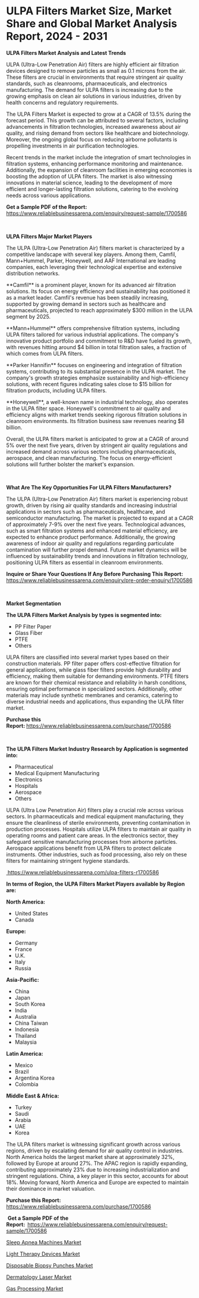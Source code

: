 <p><h1>ULPA Filters Market Size, Market Share and Global Market Analysis Report, 2024 - 2031</h1></p><p><strong>ULPA Filters Market Analysis and Latest Trends</strong></p>
<p><p>ULPA (Ultra-Low Penetration Air) filters are highly efficient air filtration devices designed to remove particles as small as 0.1 microns from the air. These filters are crucial in environments that require stringent air quality standards, such as cleanrooms, pharmaceuticals, and electronics manufacturing. The demand for ULPA filters is increasing due to the growing emphasis on clean air solutions in various industries, driven by health concerns and regulatory requirements.</p><p>The ULPA Filters Market is expected to grow at a CAGR of 13.5% during the forecast period. This growth can be attributed to several factors, including advancements in filtration technologies, increased awareness about air quality, and rising demand from sectors like healthcare and biotechnology. Moreover, the ongoing global focus on reducing airborne pollutants is propelling investments in air purification technologies.</p><p>Recent trends in the market include the integration of smart technologies in filtration systems, enhancing performance monitoring and maintenance. Additionally, the expansion of cleanroom facilities in emerging economies is boosting the adoption of ULPA filters. The market is also witnessing innovations in material science, leading to the development of more efficient and longer-lasting filtration solutions, catering to the evolving needs across various applications.</p></p>
<p><strong>Get a Sample PDF of the Report:&nbsp;</strong> <a href="https://www.reliablebusinessarena.com/enquiry/request-sample/1700586?utm_campaign=1566&utm_medium=2&utm_source=Github&utm_content=ia&utm_term=21102024&utm_id=ulpa-filters">https://www.reliablebusinessarena.com/enquiry/request-sample/1700586</a></p>
<p>&nbsp;</p>
<p><strong>ULPA Filters Major Market Players</strong></p>
<p><p>The ULPA (Ultra-Low Penetration Air) filters market is characterized by a competitive landscape with several key players. Among them, Camfil, Mann+Hummel, Parker, Honeywell, and AAF International are leading companies, each leveraging their technological expertise and extensive distribution networks.</p><p>**Camfil** is a prominent player, known for its advanced air filtration solutions. Its focus on energy efficiency and sustainability has positioned it as a market leader. Camfil's revenue has been steadily increasing, supported by growing demand in sectors such as healthcare and pharmaceuticals, projected to reach approximately $300 million in the ULPA segment by 2025.</p><p>**Mann+Hummel** offers comprehensive filtration systems, including ULPA filters tailored for various industrial applications. The company's innovative product portfolio and commitment to R&D have fueled its growth, with revenues hitting around $4 billion in total filtration sales, a fraction of which comes from ULPA filters.</p><p>**Parker Hannifin** focuses on engineering and integration of filtration systems, contributing to its substantial presence in the ULPA market. The company's growth strategies emphasize sustainability and high-efficiency solutions, with recent figures indicating sales close to $15 billion for filtration products, including ULPA filters.</p><p>**Honeywell**, a well-known name in industrial technology, also operates in the ULPA filter space. Honeywell's commitment to air quality and efficiency aligns with market trends seeking rigorous filtration solutions in cleanroom environments. Its filtration business saw revenues nearing $8 billion.</p><p>Overall, the ULPA filters market is anticipated to grow at a CAGR of around 5% over the next five years, driven by stringent air quality regulations and increased demand across various sectors including pharmaceuticals, aerospace, and clean manufacturing. The focus on energy-efficient solutions will further bolster the market's expansion.</p></p>
<p>&nbsp;</p>
<p><strong>What Are The Key Opportunities For ULPA Filters Manufacturers?</strong></p>
<p><p>The ULPA (Ultra-Low Penetration Air) filters market is experiencing robust growth, driven by rising air quality standards and increasing industrial applications in sectors such as pharmaceuticals, healthcare, and semiconductor manufacturing. The market is projected to expand at a CAGR of approximately 7-9% over the next five years. Technological advances, such as smart filtration systems and enhanced material efficiency, are expected to enhance product performance. Additionally, the growing awareness of indoor air quality and regulations regarding particulate contamination will further propel demand. Future market dynamics will be influenced by sustainability trends and innovations in filtration technology, positioning ULPA filters as essential in cleanroom environments.</p></p>
<p><strong>Inquire or Share Your Questions If Any Before Purchasing This Report:</strong> <a href="https://www.reliablebusinessarena.com/enquiry/pre-order-enquiry/1700586?utm_campaign=1566&utm_medium=2&utm_source=Github&utm_content=ia&utm_term=21102024&utm_id=ulpa-filters">https://www.reliablebusinessarena.com/enquiry/pre-order-enquiry/1700586</a></p>
<p>&nbsp;</p>
<p><strong>Market Segmentation</strong></p>
<p><strong>The ULPA Filters Market Analysis by types is segmented into:</strong></p>
<p><ul><li>PP Filter Paper</li><li>Glass Fiber</li><li>PTFE</li><li>Others</li></ul></p>
<p><p>ULPA filters are classified into several market types based on their construction materials. PP filter paper offers cost-effective filtration for general applications, while glass fiber filters provide high durability and efficiency, making them suitable for demanding environments. PTFE filters are known for their chemical resistance and reliability in harsh conditions, ensuring optimal performance in specialized sectors. Additionally, other materials may include synthetic membranes and ceramics, catering to diverse industrial needs and applications, thus expanding the ULPA filter market.</p></p>
<p><strong>Purchase this Report:&nbsp;</strong><a href="https://www.reliablebusinessarena.com/purchase/1700586?utm_campaign=1566&utm_medium=2&utm_source=Github&utm_content=ia&utm_term=21102024&utm_id=ulpa-filters">https://www.reliablebusinessarena.com/purchase/1700586</a></p>
<p>&nbsp;</p>
<p><strong>The ULPA Filters Market Industry Research by Application is segmented into:</strong></p>
<p><ul><li>Pharmaceutical</li><li>Medical Equipment Manufacturing</li><li>Electronics</li><li>Hospitals</li><li>Aerospace</li><li>Others</li></ul></p>
<p><p>ULPA (Ultra Low Penetration Air) filters play a crucial role across various sectors. In pharmaceuticals and medical equipment manufacturing, they ensure the cleanliness of sterile environments, preventing contamination in production processes. Hospitals utilize ULPA filters to maintain air quality in operating rooms and patient care areas. In the electronics sector, they safeguard sensitive manufacturing processes from airborne particles. Aerospace applications benefit from ULPA filters to protect delicate instruments. Other industries, such as food processing, also rely on these filters for maintaining stringent hygiene standards.</p></p>
<p><a href="https://www.reliablebusinessarena.com/ulpa-filters-r1700586?utm_campaign=1566&utm_medium=2&utm_source=Github&utm_content=ia&utm_term=21102024&utm_id=ulpa-filters">&nbsp;https://www.reliablebusinessarena.com/ulpa-filters-r1700586</a></p>
<p><strong>In terms of Region, the ULPA Filters Market Players available by Region are:</strong></p>
<p>
    <p> <strong> North America: </strong>
        <ul>
            <li>United States</li>
            <li>Canada</li>
        </ul>
        </p> 
    <p> <strong> Europe: </strong>
        <ul>
            <li>Germany</li>
            <li>France</li>
            <li>U.K.</li>
            <li>Italy</li>
            <li>Russia</li>
        </ul>
        </p> 
    <p> <strong> Asia-Pacific: </strong>
        <ul>
            <li>China</li>
            <li>Japan</li>
            <li>South Korea</li>
            <li>India</li>
            <li>Australia</li>
            <li>China Taiwan</li>
            <li>Indonesia</li>
            <li>Thailand</li>
            <li>Malaysia</li>
        </ul>
        </p> 
    <p> <strong> Latin America: </strong>
        <ul>
            <li>Mexico</li>
            <li>Brazil</li>
            <li>Argentina Korea</li>
            <li>Colombia</li>
        </ul>
        </p> 
    <p> <strong> Middle East & Africa: </strong>
        <ul>
            <li>Turkey</li>
            <li>Saudi</li>
            <li>Arabia</li>
            <li>UAE</li>
            <li>Korea</li>
        </ul>
    </p>
    </p>
<p><p>The ULPA filters market is witnessing significant growth across various regions, driven by escalating demand for air quality control in industries. North America holds the largest market share at approximately 32%, followed by Europe at around 27%. The APAC region is rapidly expanding, contributing approximately 23% due to increasing industrialization and stringent regulations. China, a key player in this sector, accounts for about 18%. Moving forward, North America and Europe are expected to maintain their dominance in market valuation.</p></p>
<p><strong>Purchase this Report: </strong><a href="https://www.reliablebusinessarena.com/purchase/1700586?utm_campaign=1566&utm_medium=2&utm_source=Github&utm_content=ia&utm_term=21102024&utm_id=ulpa-filters">https://www.reliablebusinessarena.com/purchase/1700586</a></p>
<p>&nbsp;<strong>Get a Sample PDF of the Report:&nbsp;&nbsp;</strong><a href="https://www.reliablebusinessarena.com/enquiry/request-sample/1700586?utm_campaign=1566&utm_medium=2&utm_source=Github&utm_content=ia&utm_term=21102024&utm_id=ulpa-filters">https://www.reliablebusinessarena.com/enquiry/request-sample/1700586</a></p>
<p><strong></strong></p>
<p><p><a href="https://www.linkedin.com/pulse/sleep-apnea-machines-market-indicators-size-regional-g2ale?utm_campaign=1566&utm_medium=2&utm_source=Github&utm_content=ia&utm_term=21102024&utm_id=ulpa-filters">Sleep Apnea Machines Market</a></p><p><a href="https://www.linkedin.com/pulse/light-therapy-devices-market-essentials-key-players-demand-ysgde?utm_campaign=1566&utm_medium=2&utm_source=Github&utm_content=ia&utm_term=21102024&utm_id=ulpa-filters">Light Therapy Devices Market</a></p><p><a href="https://www.linkedin.com/pulse/market-dynamics-future-trends-global-disposable-biopsy-0d1ie?utm_campaign=1566&utm_medium=2&utm_source=Github&utm_content=ia&utm_term=21102024&utm_id=ulpa-filters">Disposable Biopsy Punches Market</a></p><p><a href="https://www.linkedin.com/pulse/dermatology-laser-market-shifts-strategic-analysis-2024-2031-zep8e?utm_campaign=1566&utm_medium=2&utm_source=Github&utm_content=ia&utm_term=21102024&utm_id=ulpa-filters">Dermatology Laser Market</a></p><p><a href="https://github.com/Rekhakhatun65/Market-Research-Report-List-1/blob/main/gas-processing-market.md?utm_campaign=1566&utm_medium=2&utm_source=Github&utm_content=ia&utm_term=21102024&utm_id=ulpa-filters">Gas Processing Market</a></p></p>